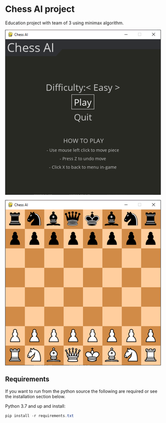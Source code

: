 # Chess AI project
Education project with team of 3 using minimax algorithm.

![](assets/chessai_menu.png)

![](assets/chessai_game.png)

## Requirements
If you want to run from the python source the following are required or see the installation section below.

Python 3.7 and up and install:
```powershell
pip install -r requirements.txt
```